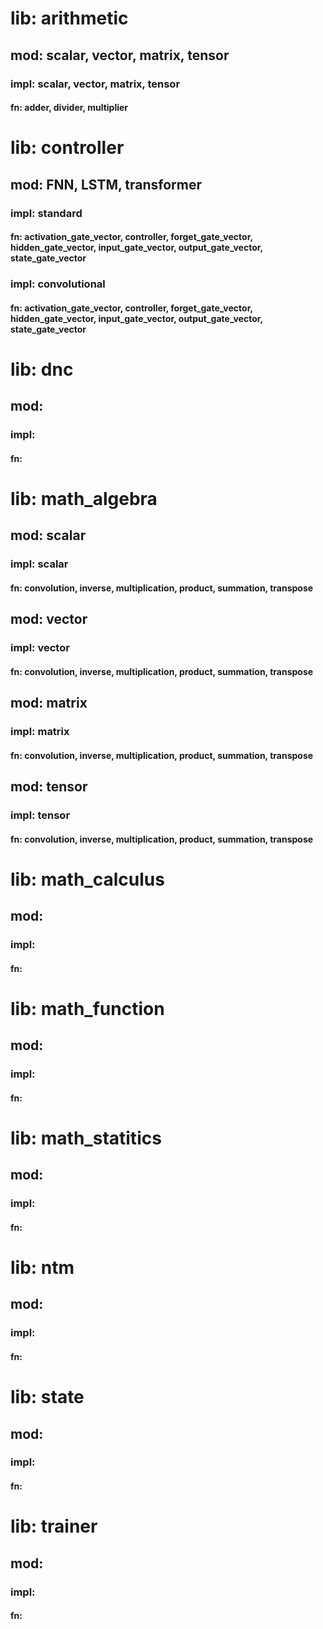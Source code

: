 # lib: arithmetic
## mod: scalar, vector, matrix, tensor
### impl: scalar, vector, matrix, tensor
#### fn: adder, divider, multiplier

# lib: controller
## mod: FNN, LSTM, transformer
### impl: standard
#### fn: activation_gate_vector, controller, forget_gate_vector, hidden_gate_vector, input_gate_vector, output_gate_vector, state_gate_vector
### impl: convolutional
#### fn: activation_gate_vector, controller, forget_gate_vector, hidden_gate_vector, input_gate_vector, output_gate_vector, state_gate_vector

# lib: dnc
## mod:
### impl:
#### fn:

# lib: math_algebra
## mod: scalar
### impl: scalar
#### fn: convolution, inverse, multiplication, product, summation, transpose
## mod: vector
### impl: vector
#### fn: convolution, inverse, multiplication, product, summation, transpose
## mod: matrix
### impl: matrix
#### fn: convolution, inverse, multiplication, product, summation, transpose
## mod: tensor
### impl: tensor
#### fn: convolution, inverse, multiplication, product, summation, transpose

# lib: math_calculus
## mod:
### impl:
#### fn:

# lib: math_function
## mod:
### impl:
#### fn:

# lib: math_statitics
## mod:
### impl:
#### fn:

# lib: ntm
## mod:
### impl:
#### fn:

# lib: state
## mod:
### impl:
#### fn:

# lib: trainer
## mod:
### impl:
#### fn:
